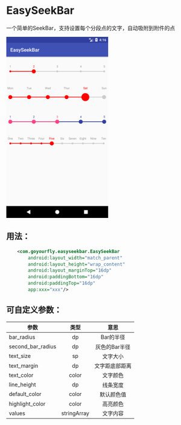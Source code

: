 # EasySeekBar
一个简单的SeekBar，支持设置每个分段点的文字，自动吸附到附件的点

<img src="./demo.png?raw=true" alt="Example" width="270" />

## 用法：

````xml
    <com.goyourfly.easyseekbar.EasySeekBar
        android:layout_width="match_parent"
        android:layout_height="wrap_content"
        android:layout_marginTop="16dp"
        android:paddingBottom="16dp"
        android:paddingTop="16dp" 
        app:xxx="xxx"/>
````

## 可自定义参数：
| 参数 | 类型 | 意思 |
|-----|:-----:|:------:|
|bar_radius|dp|Bar的半径|
|second_bar_radius|dp|灰色的Bar半径|
|text_size|sp|文字大小|
|text_margin|dp|文字距底部距离|
|text_color|color|文字颜色|
|line_height|dp|线条宽度|
|default_color|color|默认颜色值|
|highlight_color|color|高亮颜色|
|values|stringArray|文字内容|